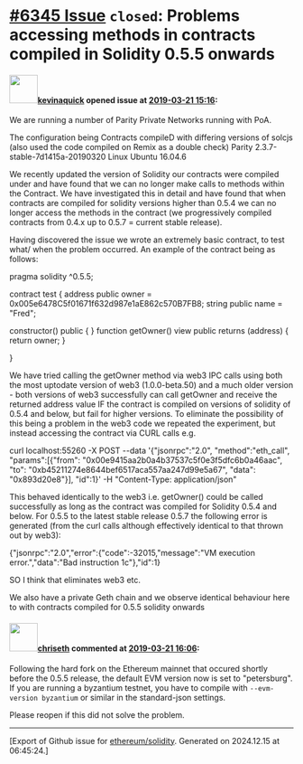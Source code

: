 # [\#6345 Issue](https://github.com/ethereum/solidity/issues/6345) `closed`: Problems accessing methods in contracts compiled in Solidity 0.5.5 onwards

#### <img src="https://avatars.githubusercontent.com/u/4312083?u=e86557e90c6d0f386f8965eea11328bdf1208a0d&v=4" width="50">[kevinaquick](https://github.com/kevinaquick) opened issue at [2019-03-21 15:16](https://github.com/ethereum/solidity/issues/6345):

We are running a number of Parity Private Networks running with PoA.

The configuration being
Contracts compileD with differing versions of solcjs  (also used the code compiled on Remix as a double check)
Parity 2.3.7-stable-7d1415a-20190320
Linux Ubuntu 16.04.6

We recently updated the version of Solidity our contracts were compiled under and have found that we can no longer make calls to methods within the Contract. We have investigated this in detail and have found that when contracts are compiled  for solidity versions higher than 0.5.4 we can no longer access the methods in the contract (we progressively compiled contracts from 0.4.x up to 0.5.7 = current stable release).

Having discovered the issue we wrote an extremely basic contract, to test what/ when the problem occurred. An example of the contract being as follows:

pragma solidity ^0.5.5;

contract test {
address public owner = 0x005e6478C5f01671f632d987e1aE862c570B7FB8;
string public name = "Fred";

constructor() public {
}
function getOwner() view public returns (address) {
	return owner;
}

}

We have tried calling the getOwner method via web3 IPC calls using both the most uptodate version of web3 (1.0.0-beta.50) and a much older version - both versions of web3 successfully can call getOwner and receive the returned address value IF the contract is compiled on versions of solidity of 0.5.4 and below, but fail for higher versions. To eliminate the possibility of this being a problem in the web3 code we repeated the experiment, but instead accessing the contract via CURL calls e.g.

curl localhost:55260 -X POST --data '{"jsonrpc":"2.0", "method":"eth_call", "params":[{"from": "0x00e9415aa2b0a4b37537c5f0e3f5dfc6b0a46aac", "to": "0xb45211274e8644bef6517aca557aa247d99e5a67", "data": "0x893d20e8"}], "id":1}' -H "Content-Type: application/json"

This behaved identically to the web3 i.e. getOwner() could be called successfully as long as the contract was compiled for Solidity 0.5.4 and below. For 0.5.5 to the latest stable release 0.5.7 the following error is generated (from the curl calls although effectively identical to that thrown out by web3):

{"jsonrpc":"2.0","error":{"code":-32015,"message":"VM execution error.","data":"Bad instruction 1c"},"id":1}

SO I think that eliminates web3 etc.

We also have a private Geth chain and we observe identical behaviour here to with contracts compiled for 0.5.5 solidity onwards

#### <img src="https://avatars.githubusercontent.com/u/9073706?v=4" width="50">[chriseth](https://github.com/chriseth) commented at [2019-03-21 16:06](https://github.com/ethereum/solidity/issues/6345#issuecomment-475294199):

Following the hard fork on the Ethereum mainnet that occured shortly before the 0.5.5 release, the default EVM version now is set to "petersburg". If you are running a byzantium testnet, you have to compile with `--evm-version byzantium` or similar in the standard-json settings.

Please reopen if this did not solve the problem.


-------------------------------------------------------------------------------



[Export of Github issue for [ethereum/solidity](https://github.com/ethereum/solidity). Generated on 2024.12.15 at 06:45:24.]
